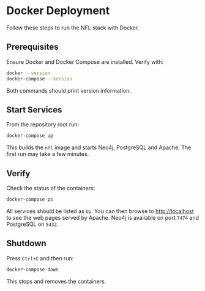 # Docker Deployment

Follow these steps to run the NFL stack with Docker.

## Prerequisites

Ensure Docker and Docker Compose are installed. Verify with:

```bash
docker --version
docker-compose --version
```

Both commands should print version information.

## Start Services

From the repository root run:

```bash
docker-compose up
```

This builds the `nfl` image and starts Neo4j, PostgreSQL and Apache. The first run may take a few minutes.

## Verify

Check the status of the containers:

```bash
docker-compose ps
```

All services should be listed as `Up`. You can then browse to [http://localhost](http://localhost) to see the web pages served by Apache. Neo4j is available on port `7474` and PostgreSQL on `5432`.

## Shutdown

Press `Ctrl+C` and then run:

```bash
docker-compose down
```

This stops and removes the containers.
